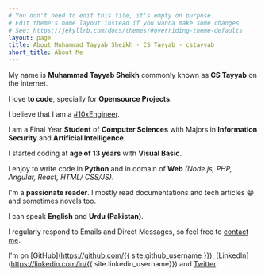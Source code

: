 ```yaml
---
# You don't need to edit this file, it's empty on purpose.
# Edit theme's home layout instead if you wanna make some changes
# See: https://jekyllrb.com/docs/themes/#overriding-theme-defaults
layout: page
title: About Muhammad Tayyab Sheikh - CS Tayyab - cstayyab
short_title: About Me
---
```

My name is **Muhammad Tayyab Sheikh** commonly known as **CS Tayyab** on the internet.

I love **to code**, specially for **Opensource Projects**.

I believe that I am a <a href="https://twitter.com/hashtag/10xengineer" target="_blank">#10xEngineer</a>.

I am a Final Year **Student** of **Computer Sciences** with Majors in **Information Security** and **Artificial Intelligence**.

I started coding at **age of 13 years** with **Visual Basic**.

I enjoy to write code in **Python** and in domain of **Web** *(Node.js, PHP, Angular, React, HTML/ CSS/JS)*.

I'm a **passionate reader**. I mostly read documentations and tech articles 😁 and sometimes novels too.

I can speak **English** and **Urdu (Pakistan)**.

I regularly respond to Emails and Direct Messages, so feel free to [contact me](/contact).  

I'm on [GitHub](https://github.com/{{ site.github_username }}), [LinkedIn](https://linkedin.com/in/{{ site.linkedin_username}}) and [Twitter](https://twitter.com/{{site.twitter_username}}).
